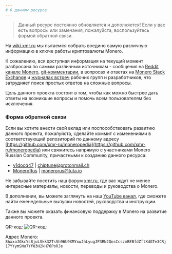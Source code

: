 ```yaml
---
# О данном ресурсе
---
```


> Данный ресурс постоянно обновляется и дополняется! Если у вас есть вопросы или замечания, пожалуйста, воспользуйтесь формой обратной связи.

На [wiki.xmr.ru](wiki.xmr.ru) мы пытаемся собрать воедино самую различную информацию в ключе работы криптовалюты Monero.

К сожалению, вся доступная информация на текущий момент разбросана по самым различным источникам - сообщения на [Reddit канале Monero](https://www.reddit.com/r/Monero/), [git-комментарии](https://github.com/monero-project/monero/commits/master), в вопросах и ответах на [Monero Stack Exchange](https://monero.stackexchange.com/) и [журналах встреч](https://github.com/monero-project/meta/issues) рабочих групп и разработчиков, что затрудняет поиск простых ответов на сложные вопросы.

Цель данного проекта состоит в том, чтобы как можно быстрее дать ответы на возникшие вопросы и помочь всем пользователям без исключения.

### Форма обратной связи

Если вы хотите внести свой вклад или поспособствовать развитию данного проекта, пожалуйста, сделайте коммит с изменениями в соответствующий репозиторий по данному адресу [https://github.com/xmr-ru/moneropedia](https://github.com/xmr-ru/moneropedia) или свяжитесь напрямую с участниками Monero Russian Community, причастными к созданию данного ресурса:
- [v1docq47](https://t.me/v1docq47) | [chiptune@protonmail.ch](mailto:chiptune@protonmail.ch)
- [MoneroRus](https://t.me/monerorus) | [monerorus@tuta.io](mailto:monerorus@tuta.io)

Не забывайте посетить наш форум [xmr.ru](https://xmr.ru/), где вас ждут не менее интересные материалы, новости, переводы и руководства о Monero.

В дополнении, вы можете заглянуть на наш [YouTube канал](https://www.youtube.com/channel/UChZc5PLsbP5zeFrmOYMKGmA), где сможете найти еженедельные выпуски новостей, руководства и инструкции.

Также вы можете оказать финансовую поддержку в Monero на развитие данного проекта.

QR-код:
![QR-код:](https://wiki.xmr.ru/wiki-qr.jpg)

Адрес Monero:
`8AxxoJGkcYs8juLSkk32TsSh96U9XMYxwJhLyugJP3RN2QnsCcszmBEBfdZftXdGTe3CRj17YYymSNu7Yf83H2kH76PoRJe`
